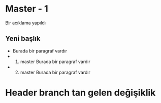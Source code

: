 # Master - 1
Bir acıklama yapıldı
## Yeni başlık
- Burada bir paragraf vardır
- 1. master Burada bir paragraf vardır
- 2. master Burada bir paragraf vardır

# Header branch tan gelen değişiklik